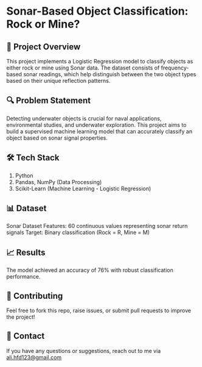 # Sonar-Based Object Classification: Rock or Mine?
## 📌 Project Overview
This project implements a Logistic Regression model to classify objects as either rock or mine using Sonar data. The dataset consists of frequency-based sonar readings, which help distinguish between the two object types based on their unique reflection patterns.

## 🔍 Problem Statement
Detecting underwater objects is crucial for naval applications, environmental studies, and underwater exploration. This project aims to build a supervised machine learning model that can accurately classify an object based on sonar signal properties.

## 🛠️ Tech Stack
1. Python
2. Pandas, NumPy (Data Processing)
3. Scikit-Learn (Machine Learning - Logistic Regression)

## 📊 Dataset
Sonar Dataset
Features: 60 continuous values representing sonar return signals
Target: Binary classification (Rock = R, Mine = M)

## 📈 Results
The model achieved an accuracy of 76% with robust classification performance.

## 🤝 Contributing
Feel free to fork this repo, raise issues, or submit pull requests to improve the project!

## 📧 Contact
If you have any questions or suggestions, reach out to me via ali.hfd123@gmail.com









